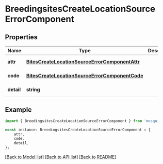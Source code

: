# BreedingsitesCreateLocationSourceErrorComponent


## Properties

Name | Type | Description | Notes
------------ | ------------- | ------------- | -------------
**attr** | [**BitesCreateLocationSourceErrorComponentAttr**](BitesCreateLocationSourceErrorComponentAttr.md) |  | [default to undefined]
**code** | [**BitesCreateLocationSourceErrorComponentCode**](BitesCreateLocationSourceErrorComponentCode.md) |  | [default to undefined]
**detail** | **string** |  | [default to undefined]

## Example

```typescript
import { BreedingsitesCreateLocationSourceErrorComponent } from 'mosquito-alert';

const instance: BreedingsitesCreateLocationSourceErrorComponent = {
    attr,
    code,
    detail,
};
```

[[Back to Model list]](../README.md#documentation-for-models) [[Back to API list]](../README.md#documentation-for-api-endpoints) [[Back to README]](../README.md)
